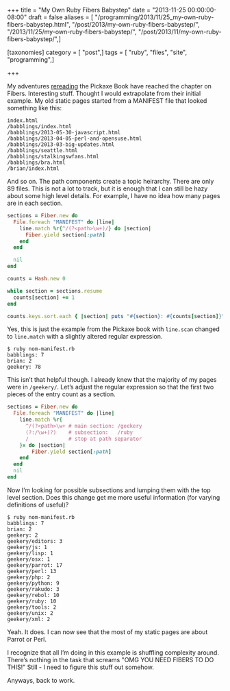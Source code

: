 +++
title = "My Own Ruby Fibers Babystep"
date = "2013-11-25 00:00:00-08:00"
draft = false
aliases = [ "/programming/2013/11/25_my-own-ruby-fibers-babystep.html", "/post/2013/my-own-ruby-fibers-babystep/", "/2013/11/25/my-own-ruby-fibers-babystep/", "/post/2013/11/my-own-ruby-fibers-babystep/",]

[taxonomies]
category = [ "post",]
tags = [ "ruby", "files", "site", "programming",]

+++

[rereading]: /post/2013/11/rereading-the-pickaxe/

My adventures [rereading][] the Pickaxe Book have reached the chapter on Fibers.
Interesting stuff.
Thought I would extrapolate from their initial example.
My old static pages started from a MANIFEST file that looked something like this:

    index.html
    /babblings/index.html
    /babblings/2013-05-30-javascript.html
    /babblings/2013-04-05-perl-and-opensuse.html
    /babblings/2013-03-big-updates.html
    /babblings/seattle.html
    /babblings/stalkingswfans.html
    /babblings/bra.html
    /brian/index.html

And so on.
The path components create a topic heirarchy.
There are only 89 files.
This is not a lot to track, but it is enough that I can still be hazy about some high level details.
For example, I have no idea how many pages are in each section.

```ruby
sections = Fiber.new do
  File.foreach "MANIFEST" do |line|
    line.match %r{^/(?<path>\w+)/} do |section|
      Fiber.yield section[:path]
    end
  end

  nil
end

counts = Hash.new 0

while section = sections.resume
  counts[section] += 1
end

counts.keys.sort.each { |section| puts "#{section}: #{counts[section]}" }
```

Yes, this is just the example from the Pickaxe book with `line.scan` changed to
`line.match` with a slightly altered regular expression.

    $ ruby nom-manifest.rb
    babblings: 7
    brian: 2
    geekery: 78

This isn’t that helpful though.
I already knew that the majority of my pages were in `/geekery/`.
Let’s adjust the regular expression so that the first two pieces of the entry count as a section.

```ruby
sections = Fiber.new do
  File.foreach "MANIFEST" do |line|
    line.match %r{
      ^/(?<path>\w+ # main section: /geekery
      (?:/\w+)?)    # subsection:   /ruby
      /             # stop at path separator
    }x do |section|
        Fiber.yield section[:path]
    end
  end
  nil
end
```

Now I’m looking for possible subsections and lumping them with the top level section.
Does this change get me more useful information (for varying definitions of useful)?

    $ ruby nom-manifest.rb
    babblings: 7
    brian: 2
    geekery: 2
    geekery/editors: 3
    geekery/js: 1
    geekery/lisp: 1
    geekery/osx: 1
    geekery/parrot: 17
    geekery/perl: 13
    geekery/php: 2
    geekery/python: 9
    geekery/rakudo: 3
    geekery/rebol: 10
    geekery/ruby: 10
    geekery/tools: 2
    geekery/unix: 2
    geekery/xml: 2

Yeah.
It does.
I can now see that the most of my static pages are about Parrot or Perl.

I recognize that all I’m doing in this example is shuffling complexity around.
There’s nothing in the task that screams "OMG YOU NEED FIBERS TO DO THIS!"
Still - I need to figure this stuff out somehow.

Anyways, back to work.